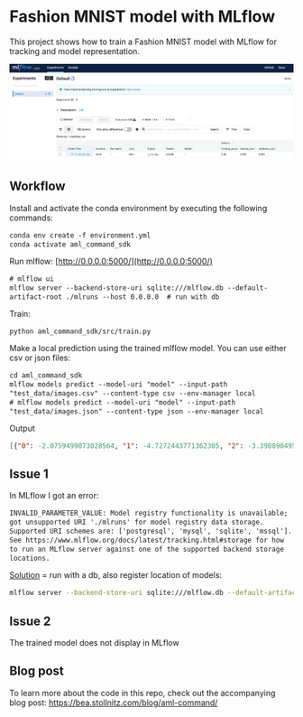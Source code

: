 # Fashion MNIST model with MLflow
This project shows how to train a Fashion MNIST model with MLflow for tracking and model representation.

<p align="center">
<img src="usage.png" width="950">
</p>

## Workflow

Install and activate the conda environment by executing the following commands:
```
conda env create -f environment.yml
conda activate aml_command_sdk
```

Run mlflow: [http://0.0.0.0:5000/](http://0.0.0.0:5000/)
```
# mlflow ui
mlflow server --backend-store-uri sqlite:///mlflow.db --default-artifact-root ./mlruns --host 0.0.0.0  # run with db
```

Train:
```
python aml_command_sdk/src/train.py
```

Make a local prediction using the trained mlflow model. You can use either csv or json files:
```
cd aml_command_sdk
mlflow models predict --model-uri "model" --input-path "test_data/images.csv" --content-type csv --env-manager local
# mlflow models predict --model-uri "model" --input-path "test_data/images.json" --content-type json --env-manager local
```

Output
```json
[{"0": -2.0759499073028564, "1": -4.7272443771362305, "2": -3.398890495300293, "3": -1.2607831954956055, "4": -3.444779396057129, "5": 5.748242378234863, "6": -2.530381441116333, "7": 6.370605945587158, "8": 2.538969039916992, "9": 7.854280948638916}, {"0": 4.441205024719238, "1": -3.6761248111724854, "2": 11.795886039733887, "3": 0.3185560405254364, "4": 6.609316825866699, "5": -6.741459369659424, "6": 7.912017345428467}]
```

## Issue 1
In MLflow I got an error:
```
INVALID_PARAMETER_VALUE: Model registry functionality is unavailable; got unsupported URI './mlruns' for model registry data storage. Supported URI schemes are: ['postgresql', 'mysql', 'sqlite', 'mssql']. See https://www.mlflow.org/docs/latest/tracking.html#storage for how to run an MLflow server against one of the supported backend storage locations.
```
[Solution](https://stackoverflow.com/questions/63255631/mlflow-invalid-parameter-value-unsupported-uri-mlruns-for-model-registry-s) = run with a db, also register location of models:

```bash
mlflow server --backend-store-uri sqlite:///mlflow.db --default-artifact-root ./mlruns --host 0.0.0.0 
```
## Issue 2
The trained model does not display in MLflow


## Blog post
To learn more about the code in this repo, check out the accompanying blog post: https://bea.stollnitz.com/blog/aml-command/